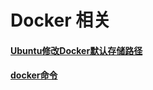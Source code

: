 # Docker 相关

#### [Ubuntu修改Docker默认存储路径](./%E4%BF%AE%E6%94%B9Docker%E9%BB%98%E8%AE%A4%E5%AD%98%E5%82%A8%E8%B7%AF%E5%BE%84.md)
#### [docker命令](./docker%E5%91%BD%E4%BB%A4.md)



